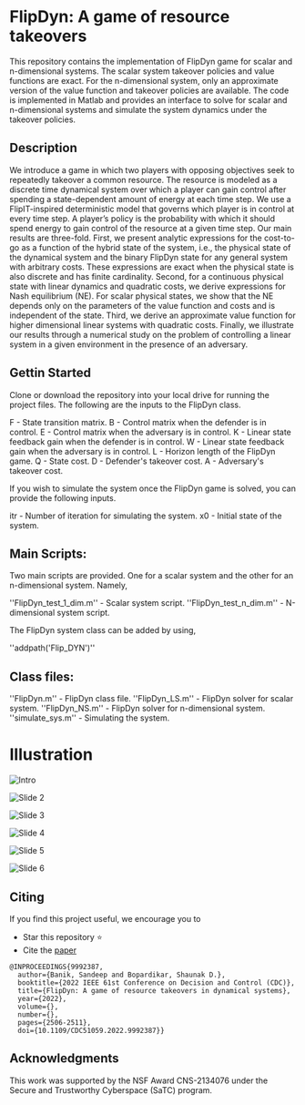 # FlipDyn: A game of resource takeovers

This repository contains the implementation of FlipDyn game for scalar and n-dimensional systems. The scalar system takeover policies and value functions are exact. For the n-dimensional system, only an approximate version of the value function and takeover policies are available. The code is implemented in Matlab and provides an interface to solve for scalar and n-dimensional systems and simulate the system dynamics under the takeover policies. 

## Description

 We introduce a game in which two players with opposing objectives seek to repeatedly takeover a common resource. The resource is modeled as a discrete time dynamical system over which a player can gain control after spending a state-dependent amount of energy at each time step. We use a FlipIT-inspired deterministic model that governs which player is in control at every time step. A player’s policy is the probability with which it should spend energy to gain control of the resource at a given time step. Our main results are three-fold. First, we present analytic expressions for the cost-to-go as a function of the hybrid state of the system, i.e., the physical state of the dynamical system and the binary FlipDyn state for any general system with arbitrary costs. These expressions are exact when the physical state is also discrete and has finite cardinality. Second, for a continuous physical state with linear dynamics and quadratic costs, we derive expressions for Nash equilibrium (NE). For scalar physical states, we show that the NE depends only on the parameters of the value function and costs and is independent of the state. Third, we derive an approximate value function for higher dimensional linear systems with quadratic costs. Finally, we illustrate our results through a numerical study on the problem of controlling a linear system in a given environment in the presence of an adversary.

## Gettin Started

Clone or download the repository into your local drive for running the project files.
The following are the inputs to the FlipDyn class.

F - State transition matrix.
B - Control matrix when the defender is in control.
E - Control matrix when the adversary is in control.
K - Linear state feedback gain when the defender is in control.
W - Linear state feedback gain when the adversary is in control.
L - Horizon length of the FlipDyn game. 
Q - State cost.
D - Defender's takeover cost.
A - Adversary's takeover cost.

If you wish to simulate the system once the FlipDyn game is solved, you can provide the following inputs. 

itr - Number of iteration for simulating the system.
x0 - Initial state of the system.

## Main Scripts:

Two main scripts are provided. One for a scalar system and the other for an n-dimensional system. Namely,

''FlipDyn_test_1_dim.m'' - Scalar system script.
''FlipDyn_test_n_dim.m'' - N-dimensional system script.

The FlipDyn system class can be added by using,

''addpath('Flip_DYN')''

## Class files:

''FlipDyn.m'' - FlipDyn class file.
''FlipDyn_LS.m'' - FlipDyn solver for scalar system.
''FlipDyn_NS.m'' - FlipDyn solver for n-dimensional system.
''simulate_sys.m'' - Simulating the system.

# Illustration

![Intro](https://github.com/sandeepbanik/Data-Driven-Resilient-Systems/tree/main/Flip_DYN/Github_readme/Slide1.png)

![Slide 2](https://github.com/sandeepbanik/Data-Driven-Resilient-Systems/tree/main/Flip_DYN/Github_readme/Slide2.PNG)

![Slide 3](https://github.com/sandeepbanik/Data-Driven-Resilient-Systems/tree/main/Flip_DYN/Github_readme/Slide3.PNG)

![Slide 4](https://github.com/sandeepbanik/Data-Driven-Resilient-Systems/tree/main/Flip_DYN/Github_readme/Slide4.PNG)

![Slide 5](https://github.com/sandeepbanik/Data-Driven-Resilient-Systems/tree/main/Flip_DYN/Github_readme/Slide5.PNG)

![Slide 6](https://github.com/sandeepbanik/Data-Driven-Resilient-Systems/tree/main/Flip_DYN/Github_readme/Slide6.PNG)

## Citing

If you find this project useful, we encourage you to 

* Star this repository :star: 
* Cite the [paper](https://ieeexplore.ieee.org/abstract/document/9992387) 
```
@INPROCEEDINGS{9992387,
  author={Banik, Sandeep and Bopardikar, Shaunak D.},
  booktitle={2022 IEEE 61st Conference on Decision and Control (CDC)}, 
  title={FlipDyn: A game of resource takeovers in dynamical systems}, 
  year={2022},
  volume={},
  number={},
  pages={2506-2511},
  doi={10.1109/CDC51059.2022.9992387}}
```

## Acknowledgments

This work was supported by the NSF Award CNS-2134076 under the Secure and Trustworthy Cyberspace (SaTC) program.

